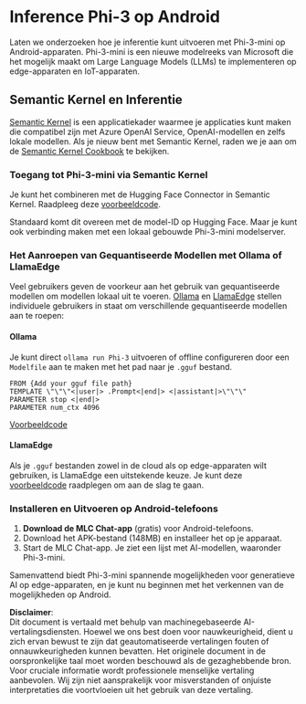# **Inference Phi-3 op Android**

Laten we onderzoeken hoe je inferentie kunt uitvoeren met Phi-3-mini op Android-apparaten. Phi-3-mini is een nieuwe modelreeks van Microsoft die het mogelijk maakt om Large Language Models (LLMs) te implementeren op edge-apparaten en IoT-apparaten.

## Semantic Kernel en Inferentie

[Semantic Kernel](https://github.com/microsoft/semantic-kernel) is een applicatiekader waarmee je applicaties kunt maken die compatibel zijn met Azure OpenAI Service, OpenAI-modellen en zelfs lokale modellen. Als je nieuw bent met Semantic Kernel, raden we je aan om de [Semantic Kernel Cookbook](https://github.com/microsoft/SemanticKernelCookBook?WT.mc_id=aiml-138114-kinfeylo) te bekijken.

### Toegang tot Phi-3-mini via Semantic Kernel

Je kunt het combineren met de Hugging Face Connector in Semantic Kernel. Raadpleeg deze [voorbeeldcode](https://github.com/Azure-Samples/Phi-3MiniSamples/tree/main/semantickernel?WT.mc_id=aiml-138114-kinfeylo).

Standaard komt dit overeen met de model-ID op Hugging Face. Maar je kunt ook verbinding maken met een lokaal gebouwde Phi-3-mini modelserver.

### Het Aanroepen van Gequantiseerde Modellen met Ollama of LlamaEdge

Veel gebruikers geven de voorkeur aan het gebruik van gequantiseerde modellen om modellen lokaal uit te voeren. [Ollama](https://ollama.com/) en [LlamaEdge](https://llamaedge.com) stellen individuele gebruikers in staat om verschillende gequantiseerde modellen aan te roepen:

#### Ollama

Je kunt direct `ollama run Phi-3` uitvoeren of offline configureren door een `Modelfile` aan te maken met het pad naar je `.gguf` bestand.

```gguf
FROM {Add your gguf file path}
TEMPLATE \"\"\"<|user|> .Prompt<|end|> <|assistant|>\"\"\"
PARAMETER stop <|end|>
PARAMETER num_ctx 4096
```

[Voorbeeldcode](https://github.com/Azure-Samples/Phi-3MiniSamples/tree/main/ollama?WT.mc_id=aiml-138114-kinfeylo)

#### LlamaEdge

Als je `.gguf` bestanden zowel in de cloud als op edge-apparaten wilt gebruiken, is LlamaEdge een uitstekende keuze. Je kunt deze [voorbeeldcode](https://github.com/Azure-Samples/Phi-3MiniSamples/tree/main/wasm?WT.mc_id=aiml-138114-kinfeylo) raadplegen om aan de slag te gaan.

### Installeren en Uitvoeren op Android-telefoons

1. **Download de MLC Chat-app** (gratis) voor Android-telefoons.
2. Download het APK-bestand (148MB) en installeer het op je apparaat.
3. Start de MLC Chat-app. Je ziet een lijst met AI-modellen, waaronder Phi-3-mini.

Samenvattend biedt Phi-3-mini spannende mogelijkheden voor generatieve AI op edge-apparaten, en je kunt nu beginnen met het verkennen van de mogelijkheden op Android.

**Disclaimer**:  
Dit document is vertaald met behulp van machinegebaseerde AI-vertalingsdiensten. Hoewel we ons best doen voor nauwkeurigheid, dient u zich ervan bewust te zijn dat geautomatiseerde vertalingen fouten of onnauwkeurigheden kunnen bevatten. Het originele document in de oorspronkelijke taal moet worden beschouwd als de gezaghebbende bron. Voor cruciale informatie wordt professionele menselijke vertaling aanbevolen. Wij zijn niet aansprakelijk voor misverstanden of onjuiste interpretaties die voortvloeien uit het gebruik van deze vertaling.